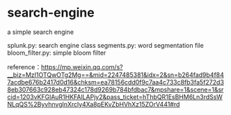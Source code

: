 # search-engine
a simple search engine

splunk.py: search engine class
segments.py: word segmentation file
bloom_filter.py: simple bloom filter

reference：https://mp.weixin.qq.com/s?__biz=MzI1OTQwOTg2Mg==&mid=2247485381&idx=2&sn=b264fad9b4f847acdbe676b2417d0d16&chksm=ea78156cdd0f9c7aa4c733c8fb3fa5f272d38eb307663c928eb47324c178d9269b784bfdbac7&mpshare=1&scene=1&srcid=1203vKFGlAuR1HKFAlLAPjy2&pass_ticket=hThbQR1EsBHM6Ln3rdSsWNLqQS%2ByvhnvglnXrcly4Xa8pEKvZbHVhXz15ZOrV441#rd
